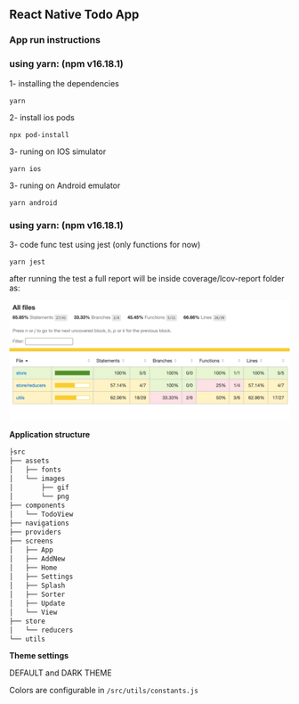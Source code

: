 ## React Native Todo App

### App run instructions

### using yarn: (npm v16.18.1)

1- installing the dependencies
```
yarn
```

2- install ios pods
```
npx pod-install
```

3- runing on IOS simulator
```
yarn ios
```

3- runing on Android emulator
```
yarn android
```

### using yarn: (npm v16.18.1)

3- code func test using jest (only functions for now)
```
yarn jest
```
after running the test a full report will be inside coverage/lcov-report folder as:

![lcov-report](https://github.com/osamaabdalla/Todo/blob/main/lcov-report.png?raw=true)


**Application structure**

```
├src
├── assets
│   ├── fonts
│   └── images
│       ├── gif
│       └── png
├── components
│   └── TodoView
├── navigations
├── providers
├── screens
│   ├── App
│   ├── AddNew
│   ├── Home
│   ├── Settings
│   ├── Splash
│   ├── Sorter
│   ├── Update
│   └── View
├── store
│   └── reducers
└── utils
```

**Theme settings**

DEFAULT and DARK THEME

Colors are configurable in `/src/utils/constants.js`

